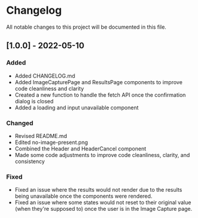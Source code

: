 # Changelog
All notable changes to this project will be documented in this file.

## [1.0.0] - 2022-05-10 

### Added
- Added CHANGELOG.md
- Added ImageCapturePage and ResultsPage components to improve code cleanliness and clarity
- Created a new function to handle the fetch API once the confirmation dialog is closed
- Added a loading and input unavailable component

### Changed
- Revised README.md
- Edited no-image-present.png
- Combined the Header and HeaderCancel component
- Made some code adjustments to improve code cleanliness, clarity, and consistency

### Fixed
- Fixed an issue where the results would not render due to the results being unavailable once the components were rendered.
- Fixed an issue where some states would not reset to their original value (when they're supposed to) once the user is in the Image Capture page.